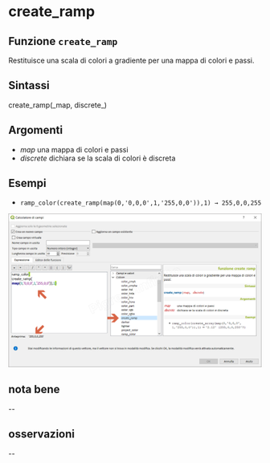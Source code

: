 # create\_ramp

## Funzione `create_ramp`

Restituisce una scala di colori a gradiente per una mappa di colori e passi.

## Sintassi

create_ramp\(\_map, discrete_\)

## Argomenti

* _map_ una mappa di colori e passi
* _discrete_ dichiara se la scala di colori è discreta

## Esempi

* `ramp_color(create_ramp(map(0,'0,0,0',1,'255,0,0')),1) → 255,0,0,255`

![](../../../.gitbook/assets/create_ramp1.png)

## nota bene

--

## osservazioni

--

